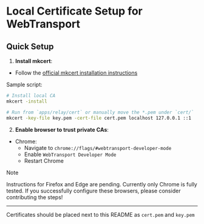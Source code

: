 # Local Certificate Setup for WebTransport

## Quick Setup

1. **Install mkcert**:

- Follow the [official mkcert installation instructions](https://github.com/FiloSottile/mkcert#installation)

Sample script:

```bash
# Install local CA
mkcert -install

# Run from `apps/relay/cert` or manually move the *.pem under `cert/`
mkcert -key-file key.pem -cert-file cert.pem localhost 127.0.0.1 ::1
```

2. **Enable browser to trust private CAs**:

- Chrome:
  - Navigate to `chrome://flags/#webtransport-developer-mode`
  - Enable `WebTransport Developer Mode`
  - Restart Chrome

> [!NOTE]
> Instructions for Firefox and Edge are pending. Currently only Chrome is fully tested.
> If you successfully configure these browsers, please consider contributing the steps!

---

Certificates should be placed next to this README as `cert.pem` and `key.pem`
